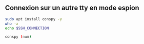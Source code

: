 ## Connexion sur un autre tty en mode espion
```Bash
sudo apt install conspy -y
who -a
echo $SSH_CONNECTION

conspy (num)
```